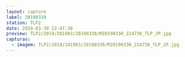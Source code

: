 ```yaml
---
layout: capture
label: 20190330
station: TLP2
date: 2019-03-30 22:47:38
preview: TLP2/2019/201903/20190330/M20190330_224738_TLP_2P.jpg
capturas:
  - imagem: TLP2/2019/201903/20190330/M20190330_224738_TLP_2P.jpg
---
```

